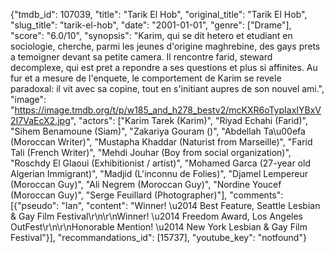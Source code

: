 {"tmdb_id": 107039, "title": "Tarik El Hob", "original_title": "Tarik El Hob", "slug_title": "tarik-el-hob", "date": "2001-01-01", "genre": ["Drame"], "score": "6.0/10", "synopsis": "Karim, qui se dit hetero et etudiant en sociologie, cherche, parmi les jeunes d'origine maghrebine, des gays prets a temoigner devant sa petite camera. Il rencontre farid, steward decomplexe, qui est pret a repondre a ses questions et plus si affinites. Au fur et a mesure de l'enquete, le comportement de Karim se revele paradoxal: il vit avec sa copine, tout en s'initiant aupres de son nouvel ami.", "image": "https://image.tmdb.org/t/p/w185_and_h278_bestv2/mcKXR6oTypIaxIYBxV2I7VaEcX2.jpg", "actors": ["Karim Tarek (Karim)", "Riyad Echahi (Farid)", "Sihem Benamoune (Siam)", "Zakariya Gouram ()", "Abdellah Ta\u00efa (Moroccan Writer)", "Mustapha Khaddar (Naturist from Marseille)", "Farid Tali (French Writer)", "Mehdi Jouhar (Boy from social organization)", "Roschdy El Glaoui (Exhibitionist / artist)", "Mohamed Garca (27-year old Algerian Immigrant)", "Madjid (L'inconnu de Folies)", "Djamel Lempereur (Moroccan Guy)", "Ali Negrem (Moroccan Guy)", "Nordine Youcef (Moroccan Guy)", "Serge Feuillard (Photographer)"], "comments": [{"pseudo": "Ian", "content": "Winner! \u2014 Best Feature, Seattle Lesbian & Gay Film Festival\r\n\r\nWinner! \u2014 Freedom Award, Los Angeles OutFest\r\n\r\nHonorable Mention! \u2014 New York Lesbian & Gay Film Festival"}], "recommandations_id": [15737], "youtube_key": "notfound"}